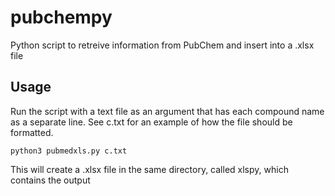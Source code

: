 # pubchempy
Python script to retreive information from PubChem and insert into a .xlsx file

## Usage
Run the script with a text file as an argument that has each compound name as a separate line. See c.txt for an example of how the file should be formatted.

```
python3 pubmedxls.py c.txt
```

This will create a .xlsx file in the same directory, called xlspy, which contains the output